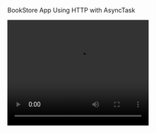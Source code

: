 BookStore App 
Using HTTP with AsyncTask 


<video width="320" height="240" controls><source src="/screenshots/myVideo.mp4" type="video/mp4"></video>
